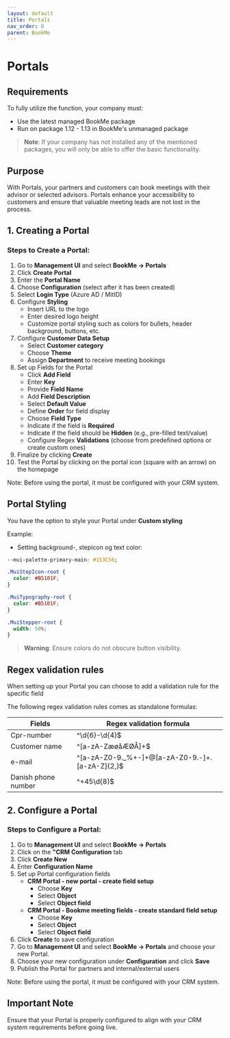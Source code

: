 ```yaml
---
layout: default
title: Portals
nav_order: 8
parent: BookMe
---
```


# Portals

## Requirements

To fully utilize the function, your company must:

- Use the latest managed BookMe package 
- Run on package 1.12 - 1.13 in BookMe's unmanaged package

> **Note**: If your company has not installed any of the mentioned packages, you will only be able to offer the basic functionality.

## Purpose

With Portals, your partners and customers can book meetings with their advisor or selected advisors. Portals enhance your accessibility to customers and ensure that valuable meeting leads are not lost in the process.

## 1. Creating a Portal

### Steps to Create a Portal:

1. Go to **Management UI** and select **BookMe -> Portals**
2. Click **Create Portal**
3. Enter the **Portal Name**
4. Choose **Configuration** (select after it has been created)
5. Select **Login Type** (Azure AD / MitID)
6. Configure **Styling**
    - Insert URL to the logo
    - Enter desired logo height
    - Customize portal styling such as colors for bullets, header background, buttons, etc.
7. Configure **Customer Data Setup**
   - Select **Customer category**
   - Choose **Theme**
   - Assign **Department** to receive meeting bookings
8. Set up Fields for the Portal
   - Click **Add Field**
   - Enter **Key**
   - Provide **Field Name**
   - Add **Field Description**
   - Select **Default Value**
   - Define **Order** for field display
   - Choose **Field Type**
   - Indicate if the field is **Required**
   - Indicate if the field should be **Hidden** (e.g., pre-filled text/value)
   - Configure Regex **Validations** (choose from predefined options or create custom ones)
9. Finalize by clicking **Create**
10. Test the Portal by clicking on the portal icon (square with an arrow) on the homepage

Note: Before using the portal, it must be configured with your CRM system.

## Portal Styling

You have the option to style your Portal under **Custom styling**

Example: 
- Setting background-, stepicon og text color:

```css
--mui-palette-primary-main: #153C56;

.MuiStepIcon-root {
  color: #B5101F;
}

.MuiTypography-root {
  color: #B5101F;
}

.MuiStepper-root {
  width: 50%;
}
```

> **Warning**: Ensure colors do not obscure button visibility.

## Regex validation rules

When setting up your Portal you can choose to add a validation rule for the specific field

The following regex validation rules comes as standalone formulas:

| Fields              | Regex validation formula |
|---------------------|--------------------------------------------------|
| Cpr-number          | ^\d{6}-\d{4}$                                    |
| Customer name       | ^[a-zA-ZæøåÆØÅ]+$                                |
| e-mail              | ^[a-zA-Z0-9._%+-]+@[a-zA-Z0-9.-]+\.[a-zA-Z]{2,}$ |
| Danish phone number | ^\+45\d{8}$                                      |

## 2. Configure a Portal

### Steps to Configure a Portal:

1. Go to **Management UI** and select **BookMe -> Portals**
2. Click on the **"CRM Configuration** tab
3. Click **Create New**
4. Enter **Configuration Name**
5. Set up Portal configuration fields
    - **CRM Portal - new portal - create field setup**
      - Choose **Key**
      - Select **Object**
      - Select **Object field**
   - **CRM Portal - Bookme meeting fields - create standard field setup**
     - Choose **Key**
     - Select **Object**
     - Select **Object field** 
6. Click **Create** to save configuration 
7. Go to **Management UI** and select **BookMe -> Portals** and choose your new Portal.
8. Choose your new configuration under **Configuration** and click **Save**
9. Publish the Portal for partners and internal/external users

Note: Before using the portal, it must be configured with your CRM system.

## Important Note

Ensure that your Portal is properly configured to align with your CRM system requirements before going live.
